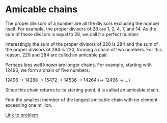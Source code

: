 # Amicable chains

<p>The proper divisors of a number are all the divisors excluding the number itself. For example, the proper divisors of 28 are 1, 2, 4, 7, and 14. As the sum of these divisors is equal to 28, we call it a perfect number.</p>
<p>Interestingly the sum of the proper divisors of 220 is 284 and the sum of the proper divisors of 284 is 220, forming a chain of two numbers. For this reason, 220 and 284 are called an amicable pair.</p>
<p>Perhaps less well known are longer chains. For example, starting with 12496, we form a chain of five numbers:</p>
<p class="center">12496 → 14288 → 15472 → 14536 → 14264 (→ 12496 → ...)</p>
<p>Since this chain returns to its starting point, it is called an amicable chain.</p>
<p>Find the smallest member of the longest amicable chain with no element exceeding one million.</p>


[Link to problem](https://projecteuler.net/problem=95)
